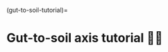 (gut-to-soil-tutorial)=
# Gut-to-soil axis tutorial 💩🌱

```{embed} xref:gut-to-soil-tutorial#gut-to-soil-16S-tutorial
```

<!--
 Looking for the source of this tutorial?
 It's cross-referenced from https://github.com/caporaso-lab/gut-to-soil-tutorial.
-->